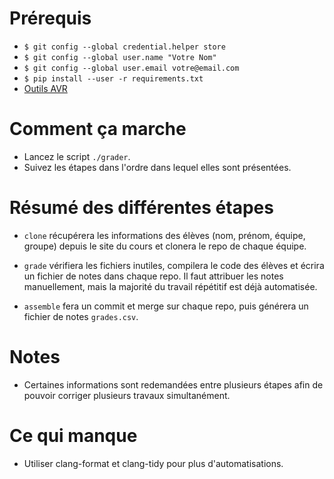 # Prérequis
- `$ git config --global credential.helper store`
- `$ git config --global user.name "Votre Nom"`
- `$ git config --global user.email votre@email.com`
- `$ pip install --user -r requirements.txt`
- [Outils AVR](http://www.groupes.polymtl.ca/inf1900/fichiers/)

# Comment ça marche
- Lancez le script `./grader`.
- Suivez les étapes dans l'ordre dans lequel elles sont présentées.

# Résumé des différentes étapes
- `clone` récupérera les informations des élèves (nom, prénom, équipe,
  groupe) depuis le site du cours et clonera le repo de chaque équipe.
  
- `grade` vérifiera les fichiers inutiles, compilera le code des
  élèves et écrira un fichier de notes dans chaque repo.  Il faut
  attribuer les notes manuellement, mais la majorité du travail
  répétitif est déjà automatisée.

- `assemble` fera un commit et merge sur chaque repo, puis générera un
  fichier de notes `grades.csv`.

# Notes
- Certaines informations sont redemandées entre plusieurs étapes afin
  de pouvoir corriger plusieurs travaux simultanément.

# Ce qui manque
- Utiliser clang-format et clang-tidy pour plus d'automatisations.
